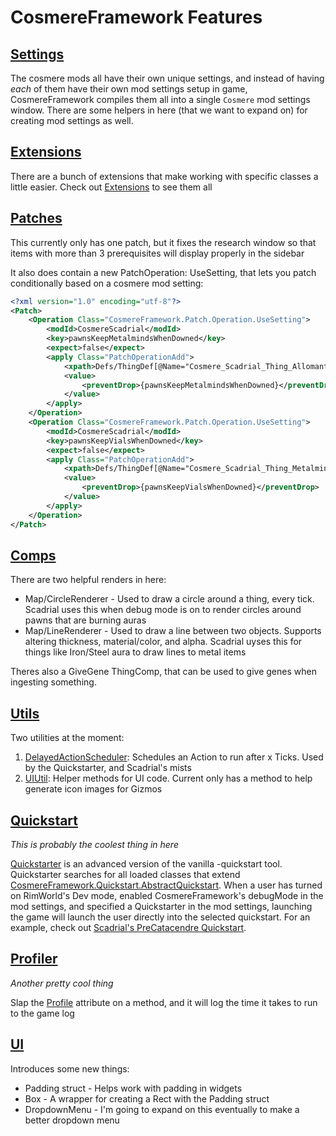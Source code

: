 # CosmereFramework Features

## [Settings](../CosmereFramework/Settings)

The cosmere mods all have their own unique settings, and instead of having *each* of them have their own mod settings setup in game, CosmereFramework compiles them all into a single `Cosmere` mod settings window. There are some helpers in here (that we want to expand on) for creating mod settings as well.

## [Extensions](../CosmereFramework/Extension)

There are a bunch of extensions that make working with specific classes a little easier. Check out [Extensions](../CosmereFramework/Extension) to see them all

## [Patches](../CosmereFramework/Patch)

This currently only has one patch, but it fixes the research window so that items with more than 3 prerequisites will display properly in the sidebar

It also does contain a new PatchOperation: UseSetting, that lets you patch conditionally based on a cosmere mod setting:

```xml
<?xml version="1.0" encoding="utf-8"?>
<Patch>
    <Operation Class="CosmereFramework.Patch.Operation.UseSetting">
        <modId>CosmereScadrial</modId>
        <key>pawnsKeepMetalmindsWhenDowned</key>
        <expect>false</expect>
        <apply Class="PatchOperationAdd">
            <xpath>Defs/ThingDef[@Name="Cosmere_Scadrial_Thing_AllomanticVialBase"]/comps/li[@Class="CosmereCore.Comp.Thing.PreventDropOnDownedProperties"]</xpath>
            <value>
                <preventDrop>{pawnsKeepMetalmindsWhenDowned}</preventDrop>
            </value>
        </apply>
    </Operation>
    <Operation Class="CosmereFramework.Patch.Operation.UseSetting">
        <modId>CosmereScadrial</modId>
        <key>pawnsKeepVialsWhenDowned</key>
        <expect>false</expect>
        <apply Class="PatchOperationAdd">
            <xpath>Defs/ThingDef[@Name="Cosmere_Scadrial_Thing_MetalmindBase"]/comps/li[@Class="CosmereCore.Comp.Thing.PreventDropOnDownedProperties"]</xpath>
            <value>
                <preventDrop>{pawnsKeepVialsWhenDowned}</preventDrop>
            </value>
        </apply>
    </Operation>
</Patch>
```

## [Comps](../CosmereFramework/Comps)

There are two helpful renders in here:

* Map/CircleRenderer - Used to draw a circle around a thing, every tick. Scadrial uses this when debug mode is on to render circles around pawns that are burning auras
* Map/LineRenderer - Used to draw a line between two objects. Supports altering thickness, material/color, and alpha. Scadrial uyses this for things like Iron/Steel aura to draw lines to metal items 

Theres also a GiveGene ThingComp, that can be used to give genes when ingesting something.

## [Utils](../CosmereFramework/Util)

Two utilities at the moment:

1. [DelayedActionScheduler](../CosmereFramework/Util/DelayedActionScheduler.cs): Schedules an Action to run after x Ticks. Used by the Quickstarter, and Scadrial's mists
2. [UIUtil](../CosmereFramework/Util/UIUtil.cs): Helper methods for UI code. Current only has a method to help generate icon images for Gizmos

## [Quickstart](../CosmereFramework/Quickstart)

*This is probably the coolest thing in here*

[Quickstarter](../CosmereFramework/Quickstart/Quickstarter.cs) is an advanced version of the vanilla -quickstart tool.
Quickstarter searches for all loaded classes that extend [CosmereFramework.Quickstart.AbstractQuickstart](../CosmereFramework/Quickstart/AbstractQuickstart.cs).
When a user has turned on RimWorld's Dev mode, enabled CosmereFramework's debugMode in the mod settings, and specified a Quickstarter in the mod settings, launching the game will
launch the user directly into the selected quickstart. For an example, check out [Scadrial's PreCatacendre Quickstart](../../CosmereScadrial/CosmereScadrial/Quickstart/PreCatacendre.cs).

## [Profiler](../CosmereFramework/Profiler.cs)

*Another pretty cool thing*

Slap the [Profile](../CosmereFramework/Attribute/Profile.cs) attribute on a method, and it will log the time it takes to run to the game log

## [UI](../CosmereFramework/UI)

Introduces some new things:

* Padding struct - Helps work with padding in widgets
* Box - A wrapper for creating a Rect with the Padding struct
* DropdownMenu - I'm going to expand on this eventually to make a better dropdown menu